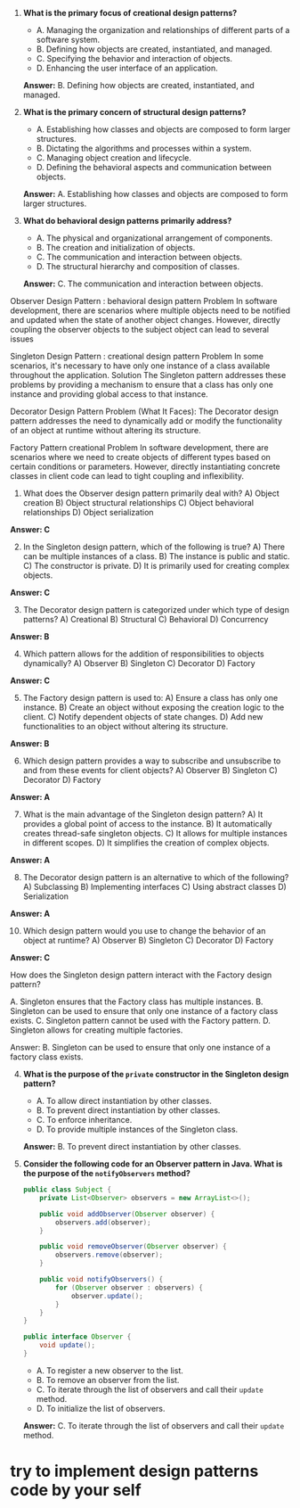

1. **What is the primary focus of creational design patterns?**

   - A. Managing the organization and relationships of different parts of a software system.
   - B. Defining how objects are created, instantiated, and managed.
   - C. Specifying the behavior and interaction of objects.
   - D. Enhancing the user interface of an application.

   **Answer:** B. Defining how objects are created, instantiated, and managed.

2. **What is the primary concern of structural design patterns?**

   - A. Establishing how classes and objects are composed to form larger structures.
   - B. Dictating the algorithms and processes within a system.
   - C. Managing object creation and lifecycle.
   - D. Defining the behavioral aspects and communication between objects.

   **Answer:** A. Establishing how classes and objects are composed to form larger structures.

3. **What do behavioral design patterns primarily address?**

   - A. The physical and organizational arrangement of components.
   - B. The creation and initialization of objects.
   - C. The communication and interaction between objects.
   - D. The structural hierarchy and composition of classes.

   **Answer:** C. The communication and interaction between objects.

Observer Design Pattern : behavioral design pattern
Problem
In software development, there are scenarios where multiple objects need to be notified and updated when the state of another object changes. However, directly coupling the observer objects to the subject object can lead to several issues

Singleton Design Pattern : creational design pattern
Problem
In some scenarios, it's necessary to have only one instance of a class available throughout the application.
Solution
The Singleton pattern addresses these problems by providing a mechanism to ensure that a class has only one instance and providing global access to that instance.

Decorator Design Pattern
Problem (What It Faces):
The Decorator design pattern addresses the need to dynamically add or modify the functionality of an object at runtime without altering its structure.

Factory Pattern creational
Problem
In software development, there are scenarios where we need to create objects of different types based on certain conditions or parameters. However, directly instantiating concrete classes in client code can lead to tight coupling and inflexibility.

1. What does the Observer design pattern primarily deal with?
   A) Object creation
   B) Object structural relationships
   C) Object behavioral relationships
   D) Object serialization

**Answer: C**

2. In the Singleton design pattern, which of the following is true?
   A) There can be multiple instances of a class.
   B) The instance is public and static.
   C) The constructor is private.
   D) It is primarily used for creating complex objects.

**Answer: C**

3. The Decorator design pattern is categorized under which type of design patterns?
   A) Creational
   B) Structural
   C) Behavioral
   D) Concurrency

**Answer: B**

4. Which pattern allows for the addition of responsibilities to objects dynamically?
   A) Observer
   B) Singleton
   C) Decorator
   D) Factory

**Answer: C**

5. The Factory design pattern is used to:
   A) Ensure a class has only one instance.
   B) Create an object without exposing the creation logic to the client.
   C) Notify dependent objects of state changes.
   D) Add new functionalities to an object without altering its structure.

**Answer: B**

6. Which design pattern provides a way to subscribe and unsubscribe to and from these events for client objects?
   A) Observer
   B) Singleton
   C) Decorator
   D) Factory

**Answer: A**

7. What is the main advantage of the Singleton design pattern?
   A) It provides a global point of access to the instance.
   B) It automatically creates thread-safe singleton objects.
   C) It allows for multiple instances in different scopes.
   D) It simplifies the creation of complex objects.

**Answer: A**

8. The Decorator design pattern is an alternative to which of the following?
   A) Subclassing
   B) Implementing interfaces
   C) Using abstract classes
   D) Serialization

**Answer: A**

10. Which design pattern would you use to change the behavior of an object at runtime?
    A) Observer
    B) Singleton
    C) Decorator
    D) Factory

**Answer: C**

How does the Singleton design pattern interact with the Factory design pattern?

A. Singleton ensures that the Factory class has multiple instances.
B. Singleton can be used to ensure that only one instance of a factory class exists.
C. Singleton pattern cannot be used with the Factory pattern.
D. Singleton allows for creating multiple factories.

Answer: B. Singleton can be used to ensure that only one instance of a factory class exists.

4. **What is the purpose of the `private` constructor in the Singleton design pattern?**

   - A. To allow direct instantiation by other classes.
   - B. To prevent direct instantiation by other classes.
   - C. To enforce inheritance.
   - D. To provide multiple instances of the Singleton class.

   **Answer:** B. To prevent direct instantiation by other classes.

5. **Consider the following code for an Observer pattern in Java. What is the purpose of the `notifyObservers` method?**

   ```java
   public class Subject {
       private List<Observer> observers = new ArrayList<>();

       public void addObserver(Observer observer) {
           observers.add(observer);
       }

       public void removeObserver(Observer observer) {
           observers.remove(observer);
       }

       public void notifyObservers() {
           for (Observer observer : observers) {
               observer.update();
           }
       }
   }

   public interface Observer {
       void update();
   }
   ```

   - A. To register a new observer to the list.
   - B. To remove an observer from the list.
   - C. To iterate through the list of observers and call their `update` method.
   - D. To initialize the list of observers.

   **Answer:** C. To iterate through the list of observers and call their `update` method.

# try to implement design patterns code by your self

